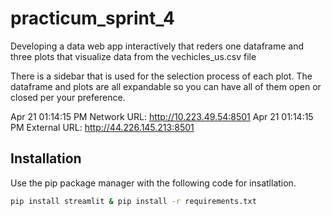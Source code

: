 # practicum_sprint_4
Developing a data web app interactively that reders one dataframe and three plots that visualize data from the vechicles_us.csv file

There is a sidebar that is used for the selection process of each plot. The dataframe and plots are all expandable so you can have all of them open or closed per your preference.

Apr 21 01:14:15 PM    Network URL: http://10.223.49.54:8501
Apr 21 01:14:15 PM    External URL: http://44.226.145.213:8501

## Installation 
Use the pip package manager with the following code for insatllation. 
```bash
pip install streamlit & pip install -r requirements.txt 
```

